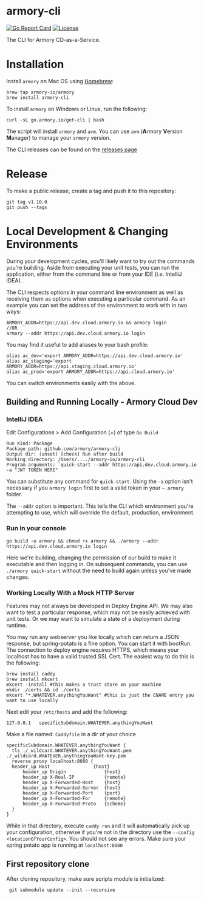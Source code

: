 # armory-cli
[![Go Report Card](https://goreportcard.com/badge/github.com/armory/armory-cli)](https://goreportcard.com/report/github.com/armory/armory-cli) [![License](https://img.shields.io/badge/License-Apache%202.0-blue.svg)](https://github.com/gojp/goreportcard/blob/master/LICENSE)

The CLI for Armory CD-as-a-Service.

# Installation

Install `armory` on Mac OS using [Homebrew](https://brew.sh/):

```shell
brew tap armory-io/armory
brew install armory-cli
```

To install `armory` on Windows or Linux, run the following:

```shell
curl -sL go.armory.io/get-cli | bash
```

The script will install `armory` and `avm`. You can use `avm` (**A**rmory **V**ersion **M**anager) to manage your `armory` version. 

The CLI releases can be found on the [releases page](https://github.com/armory/armory-cli/releases/latest)

# Release

To make a public release, create a tag and push it to this repository:
```shell
git tag v1.10.0
git push --tags
```

# Local Development & Changing Environments
During your development cycles, you'll likely want to try out the commands you're building. Aside from executing your unit tests,
you can run the application, either from the command line or from your IDE (i.e. IntelliJ IDEA).

The CLI respects options in your command line environment as well as receiving them as options when executing a particular command.
As an example you can set the address of the environment to work with in two ways:

```
ARMORY_ADDR=https://api.dev.cloud.armory.io && armory login
//OR
armory --addr https://api.dev.cloud.armory.io login
```
You may find it useful to add aliases to your bash profile:
```
alias ac_dev='export ARMORY_ADDR=https://api.dev.cloud.armory.io'
alias ac_staging='export ARMORY_ADDR=https://api.staging.cloud.armory.io'
alias ac_prod='export ARMORY_ADDR=https://api.cloud.armory.io'
```
You can switch environments easily with the above.

## Building and Running Locally - Armory Cloud Dev
### IntelliJ IDEA
Edit Configurations > Add Configuration (+) of type `Go Build`
```
Run Kind: Package
Package path: github.com/armory/armory-cli
Output dir: (unset) [check] Run after build 
Working directory: /Users/..../armory-io/armory-cli
Program arguments: `quick-start --addr https://api.dev.cloud.armory.io -a "JWT TOKEN HERE"
```
You can substitute any command for `quick-start`. Using the `-a` option isn't necessary if you `armory login` first to set a valid token 
in your `~.armory` folder.

The `--addr` option is important. This tells the CLI which environment you're attempting to use, which will override the default, production, environment.

### Run in your console
```
go build -o armory && chmod +x armory && ./armory --addr https://api.dev.cloud.armory.io login
```
Here we're building, changing the permission of our build to make it executable and then logging in. On subsequent
commands, you can use `./armory quick-start` without the need to build again unless you've made changes.

### Working Locally With a Mock HTTP Server
Features may not always be developed in Deploy Engine API. We may also want to test a particular response, which may not be easily 
achieved with unit tests. Or we may want to simulate a state of a deployment during runtime. 

You may run any webserver you like locally which can return a JSON response, but spring-potato is a fine option. You can 
start it with bootRun. The connection to deploy engine requires HTTPS, which means your localhost has to have a valid trusted
SSL Cert. The easiest way to do this is the following:

```
brew install caddy
brew install mkcert
mkcert -install #this makes a trust store on your machine
mkdir ./certs && cd ./certs
mkcert "*.WHATEVER.anythingYouWant" #this is just the CNAME entry you want to use locally
```
Next edit your `/etc/hosts` and add the following:
```aidl
127.0.0.1	specificSubdomain.WHATEVER.anythingYouWant
```
Make a file named: `Caddyfile` in a dir of your choice
```aidl
specificSubdomain.WHATEVER.anythingYouWant {
  tls ./_wildcard.WHATEVER.anythingYouWant.pem ./_wildcard.WHATEVER.anythingYouWant-key.pem
  reverse_proxy localhost:8080 {
  header_up Host                {host}
      header_up Origin              {host}
      header_up X-Real-IP           {remote}
      header_up X-Forwarded-Host    {host}
      header_up X-Forwarded-Server  {host}
      header_up X-Forwarded-Port    {port}
      header_up X-Forwarded-For     {remote}
      header_up X-Forwarded-Proto   {scheme}
  }
}

```
While in that directory, execute `caddy run` and it will automatically pick up your configuration, otherwise if you're not in
the directory use the `--config <locationOfYourConfig>`. You should not see any errors. Make sure your spring potato app
is running at `localhost:8080`  


## First repository clone

After cloning repository, make sure scripts module is initialized:

```shell
 git submodule update --init --recursive
```